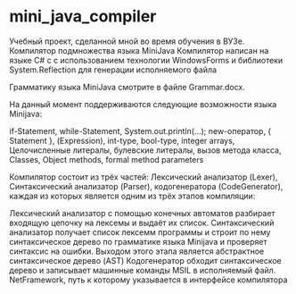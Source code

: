 # mini_java_compiler
Учебный проект, сделанной мной во время обучения в ВУЗе. Компилятор подмножества языка MiniJava
Компилятор написан на языке C# c с использованием технологии WindowsForms и библиотеки System.Reflection для генерации исполняемого файла

Грамматику языка MiniJava смотрите в файле Grammar.docx.

На данный момент поддерживаются следующие возможности языка Minijava:

if-Statement, while-Statement, System.out.println(...); new-оператор, { Statement }, (Expression), int-type, bool-type, integer arrays,
Целочисленные литералы, булевские литералы, вызов метода класса, Classes, Object methods, formal method parameters

Компилятор состоит из трёх частей: Лексический анализатор (Lexer), Синтаксический анализатор (Parser), кодогенератора (CodeGenerator),
каждая из которых является одним из трёх этапов компиляции:

Лексический анализатор с помощью конечных автоматов разбирает входящую цепочку на лексемы и выдаёт их список.
Синтаксический анализатор получает список лексемм программы и строит по нему синтаксическое дерево по грамматике языка Minijava 
и проверяет синтаксис на ошибки. Выходом этого этапа является абстрактное синтаксическое дерево (AST)
Кодогенератор обходит синтаксическое дерево и записывает машинные команды MSIL в исполняемый файл. NetFramework, путь 
к которому указывается в интерфейсе компилятора
